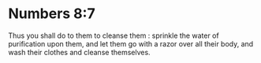 # Numbers 8:7

Thus you shall do to them to cleanse them : sprinkle the water of purification upon them, and let them go with a razor over all their body, and wash their clothes and cleanse themselves.
